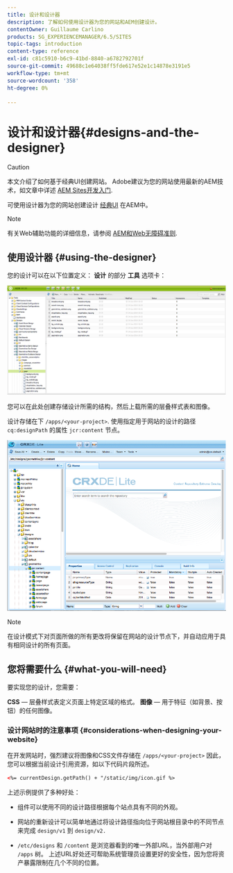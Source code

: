 ```yaml
---
title: 设计和设计器
description: 了解如何使用设计器为您的网站和AEM创建设计。
contentOwner: Guillaume Carlino
products: SG_EXPERIENCEMANAGER/6.5/SITES
topic-tags: introduction
content-type: reference
exl-id: c81c5910-b6c9-41bd-8840-a6782792701f
source-git-commit: 49688c1e64038ff5fde617e52e1c14878e3191e5
workflow-type: tm+mt
source-wordcount: '358'
ht-degree: 0%

---
```


# 设计和设计器{#designs-and-the-designer}

>[!CAUTION]
>
>本文介绍了如何基于经典UI创建网站。 Adobe建议为您的网站使用最新的AEM技术，如文章中详述 [AEM Sites开发入门](/help/sites-developing/getting-started.md).

可使用设计器为您的网站创建设计 [经典UI](/help/release-notes/touch-ui-features-status.md) 在AEM中。

>[!NOTE]
>
>有关Web辅助功能的详细信息，请参阅 [AEM和Web无障碍准则](/help/managing/web-accessibility.md).

## 使用设计器 {#using-the-designer}

您的设计可以在以下位置定义： **设计** 的部分 **工具** 选项卡：

![screen_shot_2012-02-01at30237pm](assets/screen_shot_2012-02-01at30237pm.png)

您可以在此处创建存储设计所需的结构，然后上载所需的层叠样式表和图像。

设计存储在下 `/apps/<your-project>`. 使用指定用于网站的设计的路径 `cq:designPath` 的属性 `jcr:content` 节点。

![chlimage_1-74](assets/chlimage_1-74a.png)

>[!NOTE]
>
>在设计模式下对页面所做的所有更改将保留在网站的设计节点下，并自动应用于具有相同设计的所有页面。

## 您将需要什么 {#what-you-will-need}

要实现您的设计，您需要：

**CSS**  — 层叠样式表定义页面上特定区域的格式。
**图像**  — 用于特征（如背景、按钮）的任何图像。

### 设计网站时的注意事项 {#considerations-when-designing-your-website}

在开发网站时，强烈建议将图像和CSS文件存储在 `/apps/<your-project>` 因此，您可以根据当前设计引用资源，如以下代码片段所述。

```xml
<%= currentDesign.getPath() + "/static/img/icon.gif %>
```

上述示例提供了多种好处：

* 组件可以使用不同的设计路径根据每个站点具有不同的外观。
* 网站的重新设计可以简单地通过将设计路径指向位于网站根目录中的不同节点来完成 `design/v1` 到 `design/v2.`

* `/etc/designs` 和 `/content` 是浏览器看到的唯一外部URL，当外部用户对 `/apps` 树。 上述URL好处还可帮助系统管理员设置更好的安全性，因为您将资产暴露限制在几个不同的位置。
